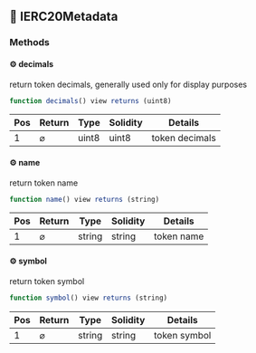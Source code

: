 ## 📜 IERC20Metadata

### Methods

#### ⚙️ __decimals__
return token decimals, generally used only for display purposes

```js
function decimals() view returns (uint8)
```
| Pos | Return | Type | Solidity | Details |
| --- | --- | --- | --- | --- |
|1 | ⌀ | uint8 | uint8 | token decimals |


#### ⚙️ __name__
return token name

```js
function name() view returns (string)
```
| Pos | Return | Type | Solidity | Details |
| --- | --- | --- | --- | --- |
|1 | ⌀ | string | string | token name |


#### ⚙️ __symbol__
return token symbol

```js
function symbol() view returns (string)
```
| Pos | Return | Type | Solidity | Details |
| --- | --- | --- | --- | --- |
|1 | ⌀ | string | string | token symbol |


